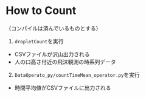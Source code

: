 # How to Count

（コンパイルは済んでいるものとする）

1. `dropletCount`を実行
  - CSVファイルが沢山出力される
  - 人の口高さ付近の飛沫観測の時系列データ
2. `DataOperato_py/countTimeMean_operator.py`を実行
  - 時間平均値がCSVファイルに出力される
